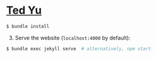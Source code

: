 [Ted Yu](https://teddata.github.io/)
================================


```sh
$ bundle install 
```

3. Serve the website (`localhost:4000` by default):

```sh
$ bundle exec jekyll serve  # alternatively, npm start
```


